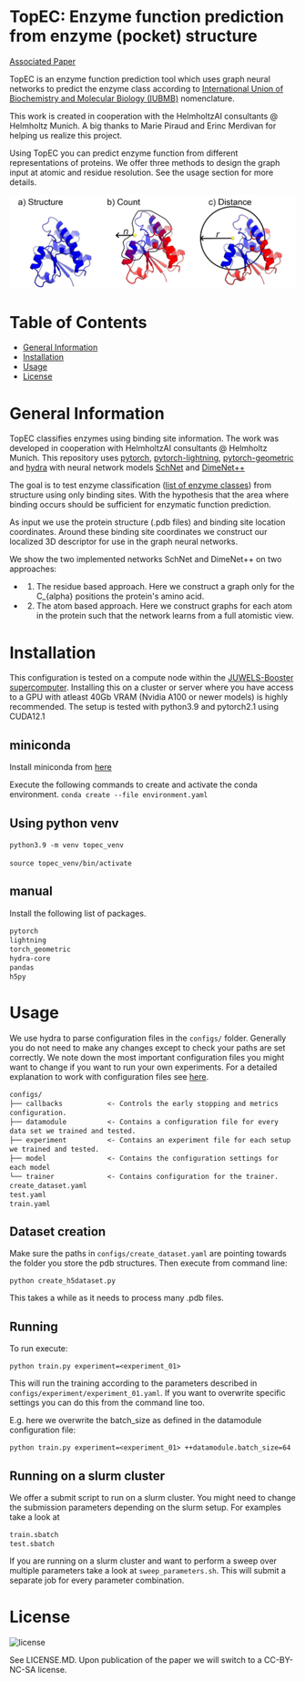 # TopEC: Enzyme function prediction from enzyme (pocket) structure

[Associated Paper](https://www.google.com)

TopEC is an enzyme function prediction tool which uses graph neural networks to predict the enzyme class according to [International Union of Biochemistry and Molecular Biology (IUBMB)](https://doi.org/10.1093/nar/gkn582) nomenclature. 

This work is created in cooperation with the HelmholtzAI consultants @ Helmholtz Munich. A big thanks to Marie Piraud and Erinc Merdivan for helping us realize this project. 

Using TopEC you can predict enzyme function from different representations of proteins. We offer three methods to design the graph input at atomic and residue resolution. See the usage section for more details.

![alt text][logo]

[logo]: figure/method_overview_GH_version.png "Method overview"

# Table of Contents
- [General Information](#general-information)
- [Installation](#installation)
- [Usage](#usage)
- [License](#license)

# General Information

TopEC classifies enzymes using binding site information. The work was developed in cooperation with HelmholtzAI consultants @ Helmholtz Munich. This repository uses [pytorch](https://pytorch.org/get-started/locally/), [pytorch-lightning](https://lightning.ai/pytorch-lightning), [pytorch-geometric](https://pytorch-geometric.readthedocs.io/en/latest/install/installation.html) and [hydra](https://hydra.cc/docs/intro/) with neural network models [SchNet](https://doi.org/10.1063/1.5019779) and [DimeNet++](https://doi.org/10.48550/arXiv.2011.14115)

The goal is to test enzyme classification ([list of enzyme classes](https://www.enzyme-database.org/)) from structure using only binding sites. With the hypothesis that the area where binding occurs should be sufficient for enzymatic function prediction. 

As input we use the protein structure (.pdb files) and binding site location coordinates. Around these binding site coordinates we construct our localized 3D descriptor for use in the graph neural networks. 

We show the two implemented networks SchNet and DimeNet++ on two approaches:

- 1) The residue based approach. Here we construct a graph only for the C_{alpha} positions the protein's amino acid.

- 2) The atom based approach. Here we construct graphs for each atom in the protein such that the network learns from a full atomistic view. 


# Installation

This configuration is tested on a compute node within the [JUWELS-Booster supercomputer](https://apps.fz-juelich.de/jsc/hps/juwels/configuration.html#hardware-configuration-of-the-system-name-booster-module). Installing this on a cluster or server where you have access to a GPU with atleast 40Gb VRAM (Nvidia A100 or newer models) is highly recommended. 
The setup is tested with python3.9 and pytorch2.1 using CUDA12.1

## miniconda
Install miniconda from [here](https://docs.conda.io/projects/miniconda/en/latest/)

Execute the following commands to create and activate the conda environment.
```conda create --file environment.yaml```

## Using python venv
```
python3.9 -m venv topec_venv

source topec_venv/bin/activate
```

## manual
Install the following list of packages.
```
pytorch
lightning
torch_geometric
hydra-core
pandas
h5py
```

# Usage

We use hydra to parse configuration files in the ``configs/`` folder. Generally you do not need to make any changes except to check your paths are set correctly. We note down the most important configuration files you might want to change if you want to run your own experiments. For a detailed explanation to work with configuration files see [here](https://hydra.cc/docs/tutorials/basic/your_first_app/config_file/). 

```
configs/
├── callbacks           <- Controls the early stopping and metrics configuration.
├── datamodule          <- Contains a configuration file for every data set we trained and tested. 
├── experiment          <- Contains an experiment file for each setup we trained and tested.
├── model               <- Contains the configuration settings for each model
└── trainer             <- Contains configuration for the trainer.
create_dataset.yaml
test.yaml
train.yaml
```

## Dataset creation

Make sure the paths in ``configs/create_dataset.yaml`` are pointing towards the folder you store the pdb structures.
Then execute from command line:

```
python create_h5dataset.py
```

This takes a while as it needs to process many .pdb files.

## Running

To run execute:

```
python train.py experiment=<experiment_01>
```

This will run the training according to the parameters described in ``configs/experiment/experiment_01.yaml``. If you want to overwrite specific settings you can do this from the command line too.

E.g. here we overwrite the batch_size as defined in the datamodule configuration file:

```
python train.py experiment=<experiment_01> ++datamodule.batch_size=64
```

## Running on a slurm cluster
We offer a submit script to run on a slurm cluster. You might need to change the submission parameters depending on the slurm setup. For examples take a look at
```
train.sbatch
test.sbatch
```

If you are running on a slurm cluster and want to perform a sweep over multiple parameters take a look at `sweep_parameters.sh`. This will submit a separate job for every parameter combination.

# License
![license][logo_license]

[logo_license]: figure/by-nc-nd.eu.png "License"
See LICENSE.MD. Upon publication of the paper we will switch to a CC-BY-NC-SA license.
